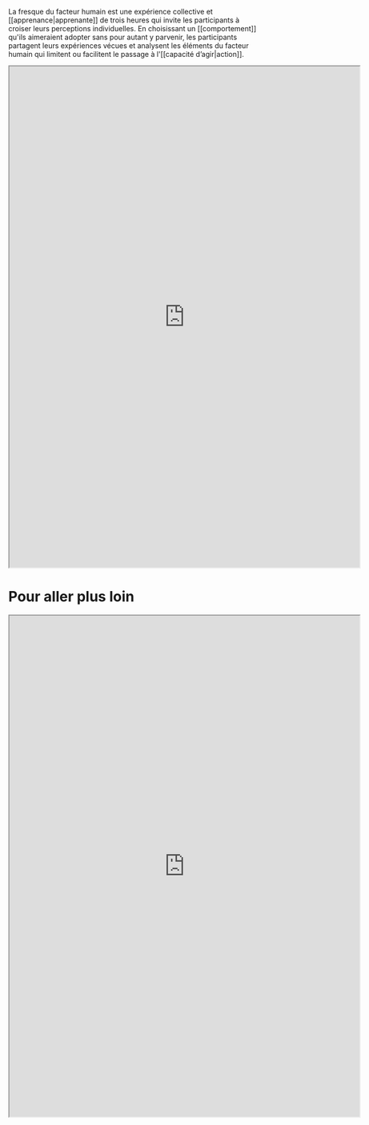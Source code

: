 La fresque du facteur humain est une expérience collective et [[apprenance|apprenante]] de trois heures qui invite les participants à croiser leurs perceptions individuelles. En choisissant un [[comportement]] qu'ils aimeraient adopter sans pour autant y parvenir, les participants partagent leurs expériences vécues et analysent les éléments du facteur humain qui limitent ou facilitent le passage à l'[[capacité d’agir|action]]. 

<iframe src="https://fresque-du-facteur-humain.com/" width="700" height="1000" allow="autoplay"></iframe>

# Pour aller plus loin

<iframe src="https://www.humansmatter.co/la-fresque-du-facteur-humain/" width="700" height="1000" allow="autoplay"></iframe>



